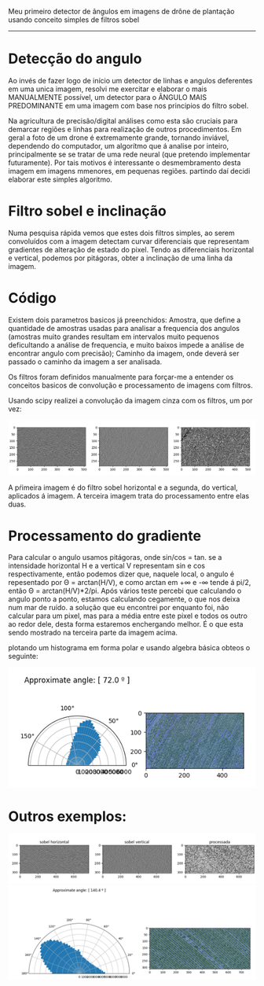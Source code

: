 Meu primeiro detector de ângulos em imagens de drône de plantação usando conceito simples de filtros sobel
_____________________________________________________________________
# Detecção do angulo
Ao invés de fazer logo de início um detector de linhas e angulos deferentes em uma unica imagem, resolvi me exercitar e elaborar o mais MANUALMENTE possível, um detector para o ÂNGULO MAIS PREDOMINANTE em uma imagem com base nos principios do filtro sobel.

Na agricultura de precisão/digital análises como esta são cruciais para demarcar regiões e linhas para realização de outros procedimentos. Em geral a foto de um drone é extremamente grande, tornando inviável, dependendo do computador, um algorítmo que á analise por inteiro, principalmente se se tratar de uma rede neural (que pretendo implementar futuramente). Por tais motivos é interessante o desmembramento desta imagem em imagens mmenores, em pequenas regiões. partindo daí decidi elaborar este simples algoritmo.

# Filtro sobel e inclinação
Numa pesquisa rápida vemos que estes dois filtros simples, ao serem convoluídos com a imagem detectam curvar diferenciais que representam gradientes de alteração de estado do pixel. Tendo as diferenciais horizontal e vertical, podemos por pitágoras, obter a inclinação de uma linha da imagem.

# Código
Existem dois parametros basicos já preenchidos: Amostra, que define a quantidade de amostras usadas para analisar a frequencia dos angulos (amostras muito grandes resultam em intervalos muito pequenos deficultando a análise de frequencia, e muito baixos impede a análise de encontrar angulo com precisão); 
Caminho da imagem, onde deverá ser passado o caminho da imagem a ser analisada.

Os filtros foram definidos manualmente para forçar-me a entender os conceitos basicos de convolução e processamento de imagens com filtros.

Usando scipy realizei a convolução da imagem cinza com os filtros, um por vez:

<img src="1.png" alt="drawing"/>

A pŕimeira imagem é do filtro sobel horizontal e a segunda, do vertical, aplicados á imagem. A terceira imagem trata do processamento entre elas duas.

# Processamento do gradiente
Para calcular o angulo usamos pitágoras, onde sin/cos = tan. se a intensidade horizontal H e a vertical V representam sin e cos respectivamente, então podemos dizer que, naquele local, o angulo é repesentado por Θ = arctan(H/V), e como arctan em +∞ e -∞ tende á pi/2, então Θ = arctan(H/V)*2/pi.
Após vários teste percebi que calculando o angulo ponto a ponto, estamos calculando cegamente, o que nos deixa num mar de ruído. a solução que eu encontrei por enquanto foi, não calcular para um pixel, mas para a média entre este pixel e todos os outro ao redor dele, desta forma estaremos enchergando melhor. É o que esta sendo mostrado na terceira parte da imagem acima.

plotando um histograma em forma polar e usando algebra básica obteos o seguinte:

<img src="angulo1.png" alt="drawing"/>

# Outros exemplos:
<img src="2.png" alt="drawing"/>

<img src="2angle.png" alt="drawing"/>
